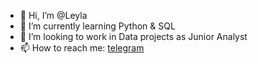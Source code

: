 - 👋 Hi, I’m @Leyla
- 🌱 I’m currently learning Python & SQL 
- 👀 I’m looking to work in Data projects as Junior Analyst
- 📫 How to reach me: [telegram](https://t.me/alnll)
